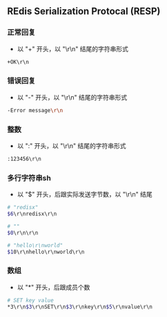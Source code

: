 ## REdis Serialization Protocal (RESP)

### 正常回复

* 以 "+" 开头，以 "\r\n" 结尾的字符串形式

```sh
+OK\r\n
```

### 错误回复

* 以 "-" 开头，以 "\r\n" 结尾的字符串形式

```sh
-Error message\r\n
```

### 整数

* 以 ":" 开头，以 "\r\n" 结尾的字符串形式

```sh
:123456\r\n
```

### 多行字符串sh

* 以 "$" 开头，后跟实际发送字节数，以 "\r\n" 结尾

```sh
# "redisx"
$6\r\nredisx\r\n

# ""
$0\r\n\r\n

# "hello\r\nworld"
$10\r\nhello\r\nworld\r\n
```

### 数组

* 以 "*" 开头，后跟成员个数

```sh
# SET key value
*3\r\n$3\r\nSET\r\n$3\r\nkey\r\n$5\r\nvalue\r\n
```

